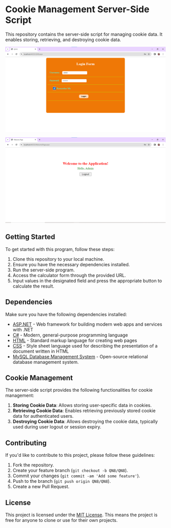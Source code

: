 # Cookie Management Server-Side Script

This repository contains the server-side script for managing cookie data. It enables storing, retrieving, and destroying cookie data.

![Login Form](login-form.png)

![DashBoard View](dashboard-view.png)

## Getting Started

To get started with this program, follow these steps:

1. Clone this repository to your local machine.
2. Ensure you have the necessary dependencies installed.
3. Run the server-side program.
4. Access the calculator form through the provided URL.
5. Input values in the designated field and press the appropriate button to calculate the result.

## Dependencies

Make sure you have the following dependencies installed:

- [ASP.NET](https://dotnet.microsoft.com/apps/aspnet) - Web framework for building modern web apps and services with .NET
- [C#](https://docs.microsoft.com/en-us/dotnet/csharp/) - Modern, general-purpose programming language
- [HTML](https://developer.mozilla.org/en-US/docs/Web/HTML) - Standard markup language for creating web pages
- [CSS](https://developer.mozilla.org/en-US/docs/Web/CSS) - Style sheet language used for describing the presentation of a document written in HTML
- [MySQL Database Management System](https://www.mysql.com/) - Open-source relational database management system.

## Cookie Management

The server-side script provides the following functionalities for cookie management:

1. **Storing Cookie Data**: Allows storing user-specific data in cookies.
2. **Retrieving Cookie Data**: Enables retrieving previously stored cookie data for authenticated users.
3. **Destroying Cookie Data**: Allows destroying the cookie data, typically used during user logout or session expiry.

## Contributing

If you'd like to contribute to this project, please follow these guidelines:

1. Fork the repository.
2. Create your feature branch (`git checkout -b QN8/QN8`).
3. Commit your changes (`git commit -am 'Add some feature'`).
4. Push to the branch (`git push origin QN8/QN8`).
5. Create a new Pull Request.

## License

This project is licensed under the [MIT License](MIT-LICENSE). This means the project is free for anyone to clone or use for their own projects.
